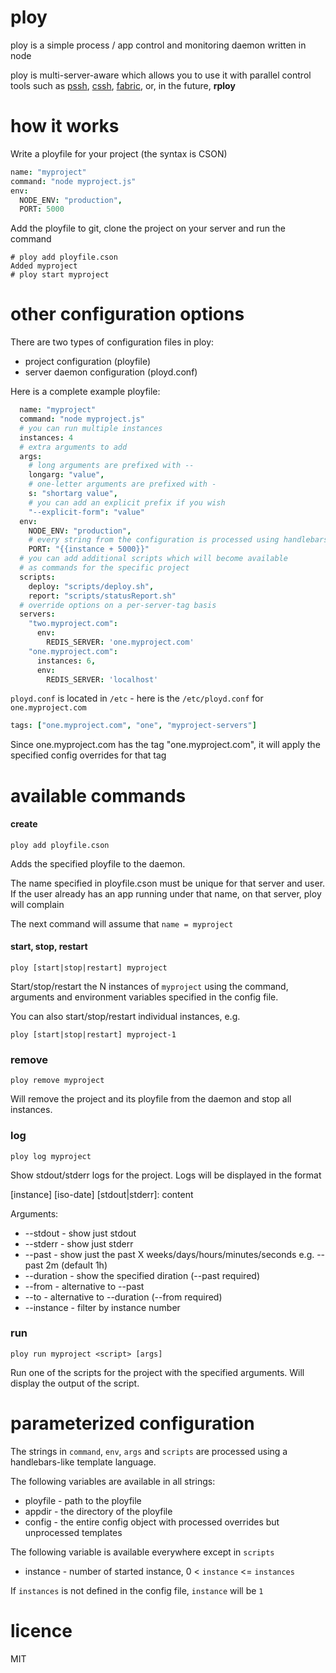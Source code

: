 # ploy

ploy is a simple process / app control and monitoring daemon written in node

ploy is multi-server-aware which allows you to use
it with parallel control tools such as [pssh](http://www.theether.org/pssh/),
[cssh](http://sourceforge.net/projects/clusterssh/),
[fabric](http://docs.fabfile.org/en/1.6/), or, in the future,
**rploy**

# how it works

Write a ployfile for your project (the syntax is CSON)

```coffeescript
name: "myproject"
command: "node myproject.js" 
env: 
  NODE_ENV: "production",
  PORT: 5000
```

Add the ployfile to git, clone the project on your server and run
the command

    # ploy add ployfile.cson
    Added myproject
    # ploy start myproject 

# other configuration options

There are two types of configuration files in ploy:
* project configuration (ployfile)
* server daemon configuration (ployd.conf)

Here is a complete example ployfile:

```coffeescript
  name: "myproject"
  command: "node myproject.js"
  # you can run multiple instances
  instances: 4
  # extra arguments to add
  args: 
    # long arguments are prefixed with --
    longarg: "value",
    # one-letter arguments are prefixed with -
    s: "shortarg value",
    # you can add an explicit prefix if you wish
    "--explicit-form": "value"  
  env: 
    NODE_ENV: "production",
    # every string from the configuration is processed using handlebars
    PORT: "{{instance + 5000}}"
  # you can add additional scripts which will become available
  # as commands for the specific project
  scripts: 
    deploy: "scripts/deploy.sh",
    report: "scripts/statusReport.sh"
  # override options on a per-server-tag basis
  servers: 
    "two.myproject.com": 
      env: 
        REDIS_SERVER: 'one.myproject.com'
    "one.myproject.com":
      instances: 6,
      env: 
        REDIS_SERVER: 'localhost'
```

`ployd.conf` is located in `/etc` - here is the `/etc/ployd.conf` for `one.myproject.com`

```coffeescript
tags: ["one.myproject.com", "one", "myproject-servers"]
```

Since one.myproject.com has the tag "one.myproject.com", it will apply the 
specified config overrides for that tag

# available commands

#### create

    ploy add ployfile.cson

Adds the specified ployfile to the daemon.

The name specified in ployfile.cson must be unique for that server
and user. If the user already has an app running under that name, on
that server, ploy will complain

The next command will assume that `name = myproject`

#### start, stop, restart

    ploy [start|stop|restart] myproject

Start/stop/restart the N instances of `myproject` using the command, 
arguments and environment variables specified in the config file. 

You can also start/stop/restart individual instances, e.g.

    ploy [start|stop|restart] myproject-1

### remove 

    ploy remove myproject

Will remove the project and its ployfile from the daemon and stop
all instances.

### log

    ploy log myproject

Show stdout/stderr logs for the project. Logs will be displayed in the format

[instance] [iso-date] [stdout|stderr]: content

Arguments:
* --stdout - show just stdout
* --stderr - show just stderr
* --past <time> - show just the past X weeks/days/hours/minutes/seconds e.g. --past 2m (default 1h)
* --duration <time> - show the specified diration (--past required)
* --from <date> - alternative to --past
* --to <date> - alternative to --duration (--from required)
* --instance <x> - filter by instance number

### run

    ploy run myproject <script> [args]

Run one of the scripts for the project with the specified arguments. Will
display the output of the script.

# parameterized configuration

The strings in `command`, `env`, `args` and `scripts` are processed using
a handlebars-like template language.

The following variables are available in all strings: 

* ployfile - path to the ployfile
* appdir - the directory of the ployfile
* config - the entire config object with processed overrides but unprocessed templates

The following variable is available everywhere except in `scripts`

* instance - number of started instance, 0 &lt; `instance` <= `instances`

If `instances` is not defined in the config file, `instance` will be `1`

# licence

MIT

